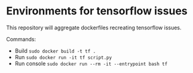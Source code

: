 # Environments for tensorflow issues
This repository will aggregate dockerfiles recreating tensorflow issues.

Commands:
- Build `sudo docker build -t tf .`
- Run `sudo docker run -it tf script.py`
- Run console `sudo docker run --rm -it --entrypoint bash tf`
